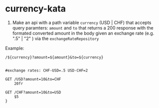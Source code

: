 # currency-kata

1. Make an api with a path variable `currency` (USD | CHF) that accepts query paramters: `amount` and `to` that returns a 200 response with the formated converted amount in the body given an exchange rate (e.g. ".5" | "2" ) via the `exchangeRateRepository`

Example: 

`/${currency}?amount=${amount}&to=${currency}`

```

#exchange rates: CHF-USD=.5 USD-CHF=2

GET /USD?amount=10&to=CHF
    20fr

GET /CHF?amount=10&to=USD
    $5
}

```
